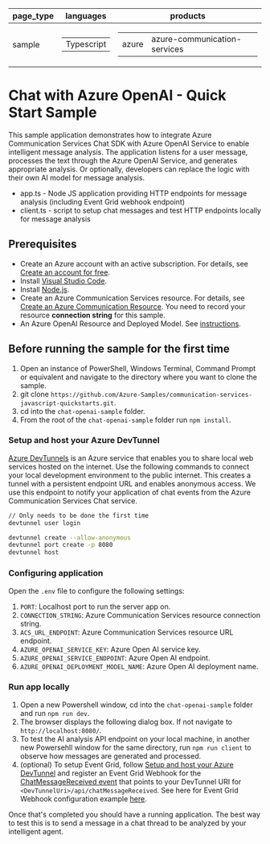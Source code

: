 |page_type|languages|products
|---|---|---|
|sample|<table><tr><td>Typescript</tr></td></table>|<table><tr><td>azure</td><td>azure-communication-services</td></tr></table>|

# Chat with Azure OpenAI - Quick Start Sample

This sample application demonstrates how to integrate Azure Communication Services Chat SDK with Azure OpenAI Service to enable intelligent message analysis. The application listens for a user message, processes the text through the Azure OpenAI Service, and generates appropriate analysis. Or optionally, developers can replace the logic with their own AI model for message analysis.

- app.ts - Node JS application providing HTTP endpoints for message analysis (including Event Grid webhook endpoint)
- client.ts - script to setup chat messages and test HTTP endpoints locally for message analysis

## Prerequisites

- Create an Azure account with an active subscription. For details, see [Create an account for free](https://azure.microsoft.com/free/).
- Install [Visual Studio Code](https://code.visualstudio.com/download).
- Install [Node.js](https://nodejs.org/en/download).
- Create an Azure Communication Services resource. For details, see [Create an Azure Communication Resource](https://docs.microsoft.com/azure/communication-services/quickstarts/create-communication-resource). You need to record your resource **connection string** for this sample.
- An Azure OpenAI Resource and Deployed Model. See [instructions](https://learn.microsoft.com/en-us/azure/ai-services/openai/how-to/create-resource?pivots=web-portal).

## Before running the sample for the first time

1. Open an instance of PowerShell, Windows Terminal, Command Prompt or equivalent and navigate to the directory where you want to clone the sample.
2. git clone `https://github.com/Azure-Samples/communication-services-javascript-quickstarts.git`.
3. cd into the `chat-openai-sample` folder.
4. From the root of the `chat-openai-sample` folder run `npm install`.

### Setup and host your Azure DevTunnel

[Azure DevTunnels](https://learn.microsoft.com/en-us/azure/developer/dev-tunnels/get-started?tabs=windows) is an Azure service that enables you to share local web services hosted on the internet. Use the following commands to connect your local development environment to the public internet. This creates a tunnel with a persistent endpoint URL and enables anonymous access. We use this endpoint to notify your application of chat events from the Azure Communication Services Chat service.

```bash
// Only needs to be done the first time
devtunnel user login

devtunnel create --allow-anonymous
devtunnel port create -p 8080
devtunnel host
```

### Configuring application

Open the `.env` file to configure the following settings:

1. `PORT`: Localhost port to run the server app on.
2. `CONNECTION_STRING`: Azure Communication Services resource connection string.
3. `ACS_URL_ENDPOINT`: Azure Communication Services resource URL endpoint.
4. `AZURE_OPENAI_SERVICE_KEY`: Azure Open AI service key.
5. `AZURE_OPENAI_SERVICE_ENDPOINT`: Azure Open AI endpoint.
6. `AZURE_OPENAI_DEPLOYMENT_MODEL_NAME`: Azure Open AI deployment name.

### Run app locally

1. Open a new Powershell window, cd into the `chat-openai-sample` folder and run `npm run dev`.
2. The browser displays the following dialog box. If not navigate to `http://localhost:8080/`.
3. To test the AI analysis API endpoint on your local machine, in another new Powersehll window for the same directory, run `npm run client` to observe how messages are generated and processed.
4. (optional) To setup Event Grid, follow [Setup and host your Azure DevTunnel](#setup-and-host-your-azure-devtunnel) and register an Event Grid Webhook for the [ChatMessageReceived event](https://learn.microsoft.com/en-us/azure/event-grid/communication-services-chat-events#microsoftcommunicationchatmessagereceived-event) that points to your DevTunnel URI for `<DevTunnelUri>/api/chatMessageReceived`. See here for Event Grid Webhook configuration example [here](https://learn.microsoft.com/en-us/azure/communication-services/quickstarts/events/subscribe-to-events?pivots=platform-azp).

Once that's completed you should have a running application. The best way to test this is to send a message in a chat thread to be analyzed by your intelligent agent.

